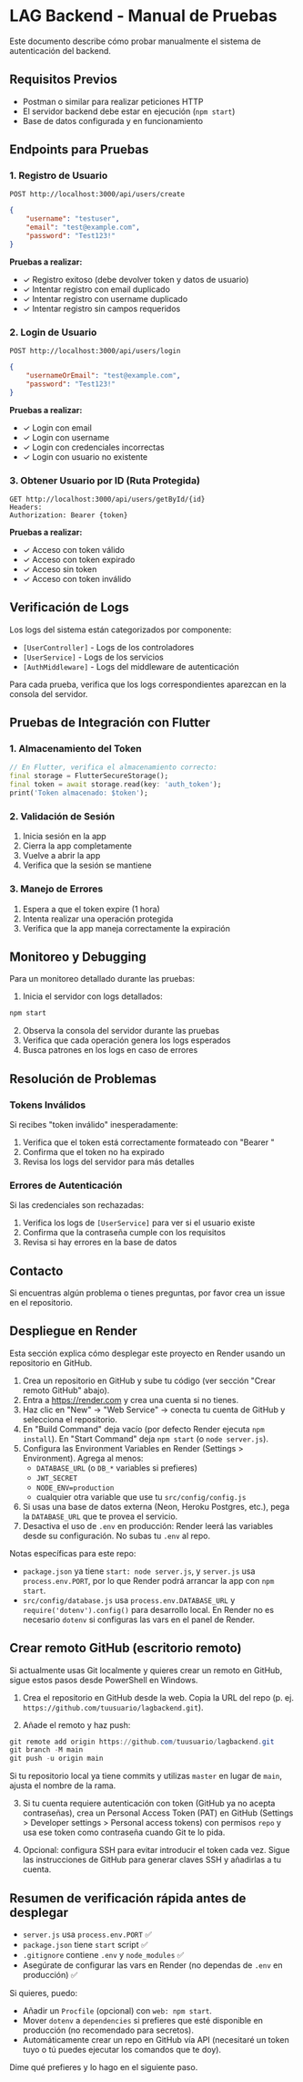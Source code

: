 # LAG Backend - Manual de Pruebas

Este documento describe cómo probar manualmente el sistema de autenticación del backend.

## Requisitos Previos

- Postman o similar para realizar peticiones HTTP
- El servidor backend debe estar en ejecución (`npm start`)
- Base de datos configurada y en funcionamiento

## Endpoints para Pruebas

### 1. Registro de Usuario
```http
POST http://localhost:3000/api/users/create
```
```json
{
    "username": "testuser",
    "email": "test@example.com",
    "password": "Test123!"
}
```
**Pruebas a realizar:**
- ✓ Registro exitoso (debe devolver token y datos de usuario)
- ✓ Intentar registro con email duplicado
- ✓ Intentar registro con username duplicado
- ✓ Intentar registro sin campos requeridos

### 2. Login de Usuario
```http
POST http://localhost:3000/api/users/login
```
```json
{
    "usernameOrEmail": "test@example.com",
    "password": "Test123!"
}
```
**Pruebas a realizar:**
- ✓ Login con email
- ✓ Login con username
- ✓ Login con credenciales incorrectas
- ✓ Login con usuario no existente

### 3. Obtener Usuario por ID (Ruta Protegida)
```http
GET http://localhost:3000/api/users/getById/{id}
Headers:
Authorization: Bearer {token}
```
**Pruebas a realizar:**
- ✓ Acceso con token válido
- ✓ Acceso con token expirado
- ✓ Acceso sin token
- ✓ Acceso con token inválido

## Verificación de Logs

Los logs del sistema están categorizados por componente:

- `[UserController]` - Logs de los controladores
- `[UserService]` - Logs de los servicios
- `[AuthMiddleware]` - Logs del middleware de autenticación

Para cada prueba, verifica que los logs correspondientes aparezcan en la consola del servidor.

## Pruebas de Integración con Flutter

### 1. Almacenamiento del Token
```dart
// En Flutter, verifica el almacenamiento correcto:
final storage = FlutterSecureStorage();
final token = await storage.read(key: 'auth_token');
print('Token almacenado: $token');
```

### 2. Validación de Sesión
1. Inicia sesión en la app
2. Cierra la app completamente
3. Vuelve a abrir la app
4. Verifica que la sesión se mantiene

### 3. Manejo de Errores
1. Espera a que el token expire (1 hora)
2. Intenta realizar una operación protegida
3. Verifica que la app maneja correctamente la expiración

## Monitoreo y Debugging

Para un monitoreo detallado durante las pruebas:

1. Inicia el servidor con logs detallados:
```bash
npm start
```

2. Observa la consola del servidor durante las pruebas
3. Verifica que cada operación genera los logs esperados
4. Busca patrones en los logs en caso de errores

## Resolución de Problemas

### Tokens Inválidos
Si recibes "token inválido" inesperadamente:
1. Verifica que el token está correctamente formateado con "Bearer "
2. Confirma que el token no ha expirado
3. Revisa los logs del servidor para más detalles

### Errores de Autenticación
Si las credenciales son rechazadas:
1. Verifica los logs de `[UserService]` para ver si el usuario existe
2. Confirma que la contraseña cumple con los requisitos
3. Revisa si hay errores en la base de datos

## Contacto

Si encuentras algún problema o tienes preguntas, por favor crea un issue en el repositorio.

## Despliegue en Render

Esta sección explica cómo desplegar este proyecto en Render usando un repositorio en GitHub.

1. Crea un repositorio en GitHub y sube tu código (ver sección "Crear remoto GitHub" abajo).
2. Entra a https://render.com y crea una cuenta si no tienes.
3. Haz clic en "New" -> "Web Service" -> conecta tu cuenta de GitHub y selecciona el repositorio.
4. En "Build Command" deja vacío (por defecto Render ejecuta `npm install`). En "Start Command" deja `npm start` (o `node server.js`).
5. Configura las Environment Variables en Render (Settings > Environment). Agrega al menos:
    - `DATABASE_URL` (o `DB_*` variables si prefieres)
    - `JWT_SECRET`
    - `NODE_ENV=production`
    - cualquier otra variable que use tu `src/config/config.js`
6. Si usas una base de datos externa (Neon, Heroku Postgres, etc.), pega la `DATABASE_URL` que te provea el servicio.
7. Desactiva el uso de `.env` en producción: Render leerá las variables desde su configuración. No subas tu `.env` al repo.

Notas específicas para este repo:
- `package.json` ya tiene `start: node server.js`, y `server.js` usa `process.env.PORT`, por lo que Render podrá arrancar la app con `npm start`.
- `src/config/database.js` usa `process.env.DATABASE_URL` y `require('dotenv').config()` para desarrollo local. En Render no es necesario `dotenv` si configuras las vars en el panel de Render.

## Crear remoto GitHub (escritorio remoto)

Si actualmente usas Git localmente y quieres crear un remoto en GitHub, sigue estos pasos desde PowerShell en Windows.

1) Crea el repositorio en GitHub desde la web. Copia la URL del repo (p. ej. `https://github.com/tuusuario/lagbackend.git`).

2) Añade el remoto y haz push:

```powershell
git remote add origin https://github.com/tuusuario/lagbackend.git
git branch -M main
git push -u origin main
```

Si tu repositorio local ya tiene commits y utilizas `master` en lugar de `main`, ajusta el nombre de la rama.

3) Si tu cuenta requiere autenticación con token (GitHub ya no acepta contraseñas), crea un Personal Access Token (PAT) en GitHub (Settings > Developer settings > Personal access tokens) con permisos `repo` y usa ese token como contraseña cuando Git te lo pida.

4) Opcional: configura SSH para evitar introducir el token cada vez. Sigue las instrucciones de GitHub para generar claves SSH y añadirlas a tu cuenta.

## Resumen de verificación rápida antes de desplegar

- `server.js` usa `process.env.PORT` ✅
- `package.json` tiene `start` script ✅
- `.gitignore` contiene `.env` y `node_modules` ✅
- Asegúrate de configurar las vars en Render (no dependas de `.env` en producción) ✅

Si quieres, puedo:

- Añadir un `Procfile` (opcional) con `web: npm start`.
- Mover `dotenv` a `dependencies` si prefieres que esté disponible en producción (no recomendado para secretos).
- Automáticamente crear un repo en GitHub vía API (necesitaré un token tuyo o tú puedes ejecutar los comandos que te doy).

Dime qué prefieres y lo hago en el siguiente paso.